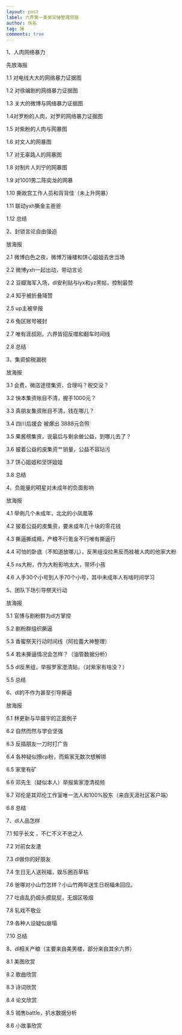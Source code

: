 ```yaml
---
layout: post
label: 六界第一美男实锤整理思路
author: 佚名
tag: 锤
comments: true
---
```


1、人肉网络暴力

先放海报

1.1 对电线大大的网络暴力证据图

1.2 对徐编剧的网络暴力证据图

1.3 关大的微博与网络暴力证据图

1.4对罗粉的人肉，对罗的网络暴力证据图

1.5 对紫粉的人肉与网暴图

1.6 对文人的网暴图

1.7 对无辜路人的网暴图

1.8 对制片人刘宁的网暴图

1.9 对1001男二陈奕龙的网暴

1.10 撕故宫工作人员和背背佳（未上升网暴）

1.11 联动yxh撕金主爸爸

1.12 总结

2、封锁言论自由强迫

放海报

2.1 微博白色之夜，微博万锤楼和饼心姐姐去世当场

2.2 微博yxh一起出动，带动言论

2.2 豆瓣海军入场，dl安利贴与lyx和yz黑帖，控制最赞

2.4 知乎被折叠降赞

2.5 up主被举报

2.6 兔区账号被封

2.7 唯有涯叔刚，六界皆招反噬和翻车时间线

2.8 总结

3、集资偷税漏税

放海报

3.1 会费，微店途径集资，合理吗？税交没？

3.2 快本集资账目不清，握手1000元？

3.3 真朋友集资账目不清，钱在哪儿？

3.4 四川后援会 被爆出 3888元合照

3.5 果酱榜集资，说最后与剩余做公益，到哪儿去了？

3.6 披着公益的皮集资艹销量，公益不容玷污

3.7 饼心姐姐和坚饼姐姐

3.8 总结

4、负能量的明星对未成年的负面影响

放海报

4.1 举例几个未成年，北北的小凤凰等

4.2 披着公益的皮集资，要未成年几十块的零花钱

4.3 撕逼撕成瘾，产粮不行氪金不行唯有撕逼行

4.4 可怕的卧底（不知道放哪儿），反黑组没拉黑反而挂被人肉的他家大粉

4.5 ns大粉，作为大粉影响太大，带坏小孩

4.6 人手30个小号到人手70个小号，其中未成年人有啥时间学习

5、团队下场引导祭天行动

放海报

5.1 官博与剧粉群为dl方掌控

5.2 剧粉群组织撕逼

5.3 香蜜祭天行动时间线（阿拉蕾大神整理）

5.4 若未撕逼情况会怎样？（油管数据分析）

5.5 dl反黑组，举报罗家澄清贴，（对紫家有啥没？）

5.5 总结

6、dl的不作为甚至引导撕逼

放海报

6.1 林更新与华晨宇的正面例子

6.2 自然而然与学会坚强

6.3 反插朋友一刀时打广告

6.4 各种疑似撩cp粉，而紫家无数次想解绑

6.5 家里有矿

6.6 邓先生（疑似本人）举报紫家澄清视频

6.7 邓伦是其邓伦工作室唯一法人和100%股东（来自天涯社区客户端）

6.8 总结

7、dl人品怎样

7.1 知乎长文 ，不仁不义不忠之人

7.2 对前女友渣

7.3 dl做你的好朋友

7.4 生日无人送祝福，娱乐圈百草枯

7.6 爸哪对小山竹怎样？小山竹两年送生日祝福未回应。

7.7 吐痰乱扔烟头摸屁屁，无烟区吸烟

7.8 轧戏不敬业

7.9 各种人设疑似崩塌

7.10 总结

8、dl相关产粮（主要来自美男楼，部分来自其余六界）

8.1 美图欣赏

8.2 歌曲欣赏

8.3 诗词欣赏

8.4 论文欣赏

8.5 销售battle，扒水数据分析

8.6 小故事欣赏
